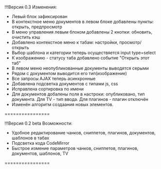 !!!Версия 0.3
Изменения:
- Левый блок зафиксирован
- В контекстное меню документов в левом блоке добавлены пункты: открыть, предпросмотр
- В меню управления левым блоком добавлены 2 кнопки: обновить, очистить кэш
- Добавлено контекстное меню к табам: настройки, просмотр/открыть
- Выбор шаблона и категории теперь осуществяется input type=select
- К изображению - статусу таба добавлено событие "Открыть этот таб"
- В левом меню неопубликованные документы выводятся серыми
- Рядом с документом выводится его тип(изображение)
- Все запросы AJAX теперь асинхронные
- Добавлена подсветка документов с типами js, css
- Исправлена сортировка по имени
- Для документов добалены поля в настроки: опубликовано, тип документа. Для TV - тип ввода. Для плагинов - плагин отключён
- Изменён алгоритм создаания новых элементов.

================

!!!Версия 0.2 beta
Возможности:
- Удобное редактирование чанков, сниппетов, плагинов, документов, шаблонов в табах
- Подсветка кода CodeMirror
- Быстрое измение параметров чанков, сниппетов, плагинов, документов, шаблонов, TV

================
